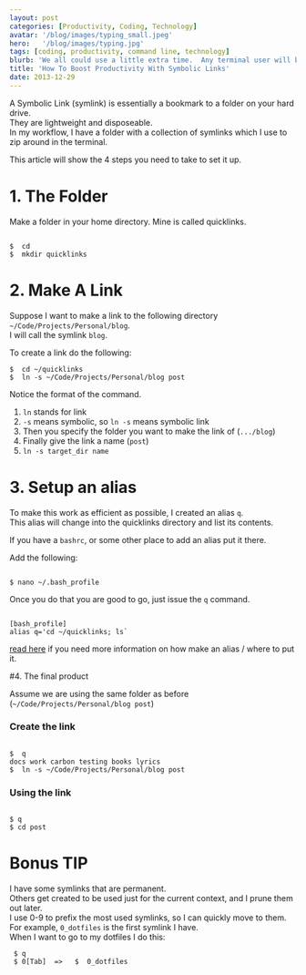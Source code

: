 ```yaml
---
layout: post
categories: [Productivity, Coding, Technology]
avatar: '/blog/images/typing_small.jpeg'
hero:   '/blog/images/typing.jpg'
tags: [coding, productivity, command line, technology]
blurb: 'We all could use a little extra time.  Any terminal user will benefit from this easy hack'
title: 'How To Boost Productivity With Symbolic Links'
date: 2013-12-29
---
```


A Symbolic Link (symlink) is essentially a bookmark to a folder on your hard drive.  
They are lightweight and disposeable.  
In my workflow, I have a folder with a collection of symlinks which I use to zip around in the terminal.  

This article will show the 4 steps you need to take to set it up.  

# 1.  The Folder
Make a folder in your home directory.  Mine is called quicklinks.

```

$  cd
$  mkdir quicklinks

```

# 2.  Make A Link
Suppose I want to make a link to the following directory ``~/Code/Projects/Personal/blog``.  
I will call the symlink ``blog``.  

To create a link do the following:  

```
$  cd ~/quicklinks
$  ln -s ~/Code/Projects/Personal/blog post

```

Notice the format of the command.

1. ``ln`` stands for link
1. ``-s`` means symbolic, so ``ln -s`` means symbolic link
1. Then you specify the folder you want to make the link of (``.../blog``)
1. Finally give the link a name (``post``)
1. ``ln -s target_dir name``


# 3.  Setup an alias

To make this work as efficient as possible, I created an alias ``q``.  
This alias will change into the quicklinks directory and list its contents.  

If you have a ``bashrc``, or some other place to add an alias put it there.  

Add the following:

```

$ nano ~/.bash_profile

```

Once you do that you are good to go, just issue the `q` command.

```

[bash_profile]
alias q='cd ~/quicklinks; ls`

```

[read here](https://coolestguidesontheplanet.com/make-an-alias-in-bash-shell-in-os-x-terminal/) if you need more information on how make an alias / where to put it.

#4.  The final product

Assume we are using the same folder as before (``~/Code/Projects/Personal/blog post``)

### Create the link
```

$  q
docs work carbon testing books lyrics
$  ln -s ~/Code/Projects/Personal/blog post

```

### Using the link
```

$ q
$ cd post

```

# Bonus TIP
  I have some symlinks that are permanent.  
  Others get created to be used just for the current context, and I prune them out later.  
  I use 0-9 to prefix the most used symlinks, so I can quickly move to them.  
  For example, ``0_dotfiles`` is the first symlink I have.  
  When I want to go to my dotfiles I do this:

  ```
   $ q
   $ 0[Tab]  =>   $  0_dotfiles

  ```
